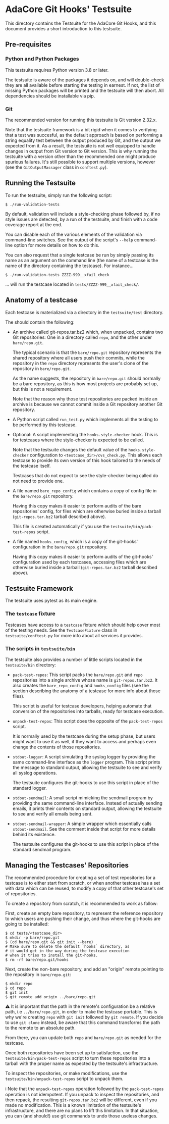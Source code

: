 # AdaCore Git Hooks' Testsuite

This directory contains the Testsuite for the AdaCore Git Hooks,
and this document provides a short introduction to this testsuite.

## Pre-requisites

### Python and Python Packages

This testsuite requires Python version 3.8 or later.

The testsuite is aware of the packages it depends on, and will
double-check they are all available before starting the testing
in earnest. If not, the list of missing Python packages will be
printed and the testsuite will then abort. All dependencies
should be installable via pip.

### Git

The recommended version for running this testsuite is Git version 2.32.x.

Note that the testsuite framework is a bit rigid when it comes to
verifying that a test was succesful, as the default approach is based
on performing a string equality test between the output produced by
Git, and the output we expected from it. As a result, the testsuite
is not well equipped to handle changes in output from Git version to
Git version. This is why running the testsuite with a version other
than the recommended one might produce spurious failures. It's still
possible to support multiple versions, however (see
the `GitOutputMassager` class in `conftest.py`).

## Running the Testsuite

To run the testsuite, simply run the following script:

```console
$ ./run-validation-tests
```

By default, validation will include a style-checking phase followed
by, if no style issues are detected, by a run of the testsuite, and
finish with a code coverage report at the end.

You can disable each of the various elements of the validation via
command-line switches. See the output of the script's `--help`
command-line option for more details on how to do this.

You can also request that a single testcase be run by simply passing
its name as an argument on the command line (the name of a testcase
is the name of the directory containing the testcase). For instance...

```console
$ ./run-validation-tests ZZZZ-999__xfail_check
```
... will run the testcase located in `tests/ZZZZ-999__xfail_check/`.

## Anatomy of a testcase

Each testcase is materialized via a directory in the `testsuite/test`
directory.

The should contain the following:

  - An archive called git-repos.tar.bz2 which, when unpacked,
    contains two Git repositories: One in a directory called `repo`,
    and the other under `bare/repo.git`.

    The typical scenario is that the `bare/repo.git` repository
    represents the shared repository where all users push
    their commits, while the repository in the `repo` directory
    represents the user's clone of the repository in `bare/repo.git`.

    As the name suggests, the repository in `bare/repo.git` should
    normally be a bare repository, as this is how most projects
    are probably set up, but this is not a requirement.

    Note that the reason why those test repositories are packed
    inside an archive is because we cannot commit inside a Git
    repository another Git repository.

  - A Python script called `run_test.py` which implements all
    the testing to be performed by this testcase.

  - Optional: A script implementing the `hooks.style-checker`
    hook. This is for testcases where the style-checker is
    expected to be called.

    Note that the testsuite changes the default value of
    the `hooks.style-checker` configuration to
    `<testcase_dir>/cvs_check.py`. This allows each testcase
    to provide its own version of this hook tailored to
    the needs of the testcase itself.

    Testcases that do not expect to see the style-checker
    being called do not need to provide one.

  - A file named `bare_repo_config` which contains a copy
    of config file in the `bare/repo.git` repository.

    Having this copy makes it easier to perform audits of the bare
    repositories' config, for files which are otherwise buried
    inside a tarball (`git-repos.tar.bz2` tarball described above).

    This file is created automatically if you use the
    `testsuite/bin/pack-test-repos` script.

  - A file named `hooks_config`, which is a copy of the git-hooks'
    configuration in the `bare/repo.git` repository.

    Having this copy makes it easier to perform audits of
    the git-hooks' configuration used by each testcases,
    accessing files which are otherwise buried inside
    a tarball (`git-repos.tar.bz2` tarball described above).

## Testsuite Framework

The testsuite uses pytest as its main engine.

### The `testcase` fixture

Testcases have access to a `testcase` fixture which should
help cover most of the testing needs. See the `TestcaseFixture`
class in `testsuite/conftest.py` for more info about all
services it provides.

### The scripts in `testsuite/bin`

The testsuite also provides a number of little scripts
located in the `testsuite/bin` directory:

  - `pack-test-repos`: This script packs the `bare/repo.git`
    and `repo` repositories into a single archive whose name
    is `git-repos.tar.bz2`. It also creates the `bare_repo_config`
    and `hooks_config` files (see the section describing
    the anatomy of a testcase for more info about those files).

    This script is useful for testcase developers, helping
    automate that conversion of the repositories into tarballs,
    ready for testcase execution.

  - `unpack-test-repos`: This script does the opposite of
    the `pack-test-repos` script.

    It is normally used by the testcase during the setup phase,
    but users might want to use it as well, if they want to access
    and perhaps even change the contents of those repositories.

  - `stdout-logger`: A script simulating the syslog logger
    by providing the same command-line interface as the `logger`
    program. This script prints the message to standard output,
    allowing the testsuite to see and verify all syslog operations.

    The testsuite configures the git-hooks to use this script
    in place of the standard logger.

  - `stdout-sendmail`: A small script mimicking the sendmail
    program by providing the same command-line interface.
    Instead of actually sending emails, it prints their contents
    on standard output, allowing the testsuite to see and verify
    all emails being sent.

  - `stdout-sendmail-wrapper`: A simple wrapper which essentially
    calls `stdout-sendmail`. See the comment inside that script
    for more details behind its existence.

    The testsuite configures the git-hooks to use this script
    in place of the standard sendmail program.

## Managing the Testcases' Repositories

The recommended procedure for creating a set of test repositories
for a testcase is to either start from scratch, or when another
testcase has a set with data which can be reused, to modify
a copy of that other testcase's set of repositories.

To create a repository from scratch, it is recommended to work
as follow:

First, create an empty bare repository, to represent the reference
repository to which users are pushing their change, and thus where
the git-hooks are going to be installed:

```console
$ cd tests/<testcase_dir>
$ mkdir -p bare/repo.git
$ (cd bare/repo.git && git init --bare)
# Make sure to delete the default `hooks` directory, as
# it would get in the way during the testcase execution
# when it tries to install the git-hooks.
$ rm -rf bare/repo.git/hooks
```

Next, create the non-bare repository, and add an "origin" remote
pointing to the repository in `bare/repo.git`:

```console
$ mkdir repo
$ cd repo
$ git init
$ git remote add origin ../bare/repo.git
```

:warning: It is important that the path in the remote's configuration
be a relative path, i.e `../bare/repo.git`, in order to make
the testcase portable. This is why we're creating `repo` with
`git init` followed by `git remote`. If you decide to use `git clone`
instead, be aware that this command transforms the path to the remote
to an absolute path.

From there, you can update both `repo` and `bare/repo.git` as needed
for the testcase.

Once both repositories have been set up to satisfaction, use the
`testsuite/bin/pack-test-repos` script to turn these repositories
into a tarball with the proper name as expected by the testsuite's
infrastructure.

To inspect the repositories, or make modifications, use the
`testsuite/bin/unpack-test-repos` script to unpack them.

:information_source: Note that the `unpack-test-repos`
operation followed by the `pack-test-repos` operation is not
idempotent. If you unpack to inspect the repositories, and
then repack, the resulting `git-repos.tar.bz2` will be different,
even if you made no modification. This is a known limitation of
the testsuite's infrastructure, and there are no plans to lift
this limitation. In that situation, you can (and should!) use
git commands to undo those useless changes.
